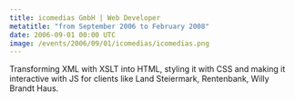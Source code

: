 ```yaml
---
title: icomedias GmbH | Web Developer
metatitle: "from September 2006 to February 2008"
date: 2006-09-01 00:00 UTC
image: /events/2006/09/01/icomedias/icomedias.png
---
```


Transforming XML with XSLT into HTML, styling it with CSS and making it interactive with JS for clients like Land Steiermark, Rentenbank, Willy Brandt Haus.
